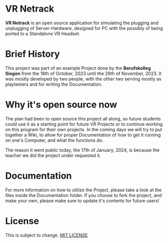 # VR Netrack

**VR Netrack** is an open source application for simulating the plugging and unplugging of Server-Hardware, designed for PC with the possibly of being ported to a Standalone VR Headset.

# Brief History
This project was part of an example Project done by the **Berufskolleg Siegen** from the 18th of October, 2023 until the 29th of November, 2023. It was mostly developed by two people, with the other two serving mostly as playtesters and for writing the Documentation.

# Why it's open source now
The plan had been to open source this project all along, so future students could use it as a starting point for future VR Projects or to continue working on this program for their own projects. In the coming days we will try to put together a Wiki, to allow for proper Documentation of how to get it running on one's Computer, and what the functions do.

The reason it went public today, the 17th of January, 2024, is because the teacher we did the project under requested it.

# Documentation
For more information on how to utilize the Project, please take a look at the files inside the Documentation folder. If you choose to fork the project, and make your own, please make sure to update it's contents for future users!

# License
This is subject to change.
[MIT LICENSE](LICENSE)